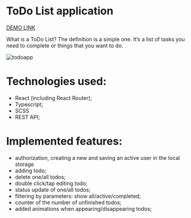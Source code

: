 # ToDo List application
<a href='https://sergiats.github.io/react_todo-app/'>DEMO LINK</a>
<p>What is a ToDo List? The definition is a simple one. It’s a list of tasks you need to complete or things that you want to do.</p>

![todoapp](./description/todoapp.gif)

# Technologies used:
<ul>
  <li>React (including React Router);</li>
  <li>Typescript;</li>
  <li>SCSS</li>
  <li><a hfer='https://mate-academy.github.io/fe-students-api/'>REST API;</a></li>
</ul>

# Implemented features:
<ul>
  <li>authorization, creating a new and saving an active user in the local storage</li>
  <li>adding todo;</li>
  <li>delete one/all todos;</li>
  <li>double click/tap editing todo;</li>
  <li>status update of one/all todos;</li>
  <li>filtering by parameters: show all/active/completed;</li>
  <li>counter of the number of unfinished todos;</li>
  <li>added animations when appearing/disappearing todos;</li>
</ul>
